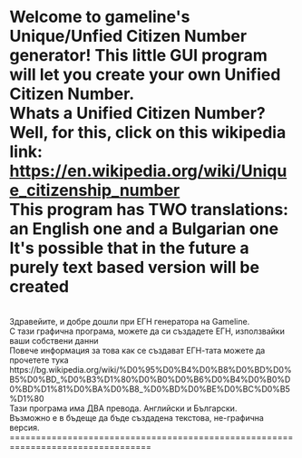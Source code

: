 <br>Welcome to gameline's Unique/Unfied Citizen Number generator!
This little GUI program will let you create your own Unified Citizen Number.
<br>
Whats a Unified Citizen Number? 
<br>
Well, for this, click on this wikipedia link:  https://en.wikipedia.org/wiki/Unique_citizenship_number
<br>
This program has TWO translations: an English one and a Bulgarian one
<br>
It's possible that in the future a purely text based version will be created
<br>
=================================================================================
<br>
Здравейите, и добре дошли при ЕГН генератора на Gameline.
<br>
С тази графична програма, можете да си създадете ЕГН, използвайки ваши собствени данни
<br>
Повече информация за това как се създават ЕГН-тата можете да прочетете тука  https://bg.wikipedia.org/wiki/%D0%95%D0%B4%D0%B8%D0%BD%D0%B5%D0%BD_%D0%B3%D1%80%D0%B0%D0%B6%D0%B4%D0%B0%D0%BD%D1%81%D0%BA%D0%B8_%D0%BD%D0%BE%D0%BC%D0%B5%D1%80
<br>
Тази програма има ДВА превода. Английски и Български.
<br>
Възможно е в бъдеще да бъде създадена текстова, не-графична версия.
<br>
=================================================================================